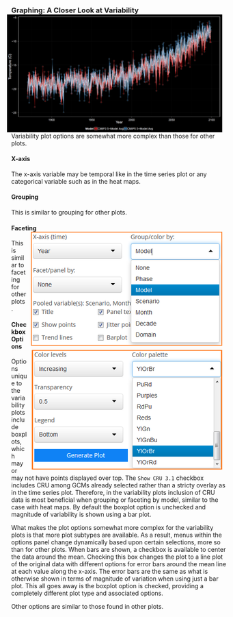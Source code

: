 ### Graphing: A Closer Look at Variability <img style="float: right; padding-left: 10px; padding-right: 10px" src="screenshots/plotTS_example_1_black.png" width="1000"/>

Variability plot options are somewhat more complex than those for other
plots.

#### X-axis

The x-axis variable may be temporal like in the time series plot or any
categorical variable such as in the heat maps.

#### Grouping

This is similar to grouping for other plots.

#### Faceting <img style="float: right; padding-left: 10px; padding-right: 10px" src="screenshots/plotTS_group_white.png"/>

This is similar to faceting for other plots.

#### Checkbox Options <img style="float: right; padding-left: 10px; padding-right: 10px" src="screenshots/plotTS_colors_white.png"/>

Options unique to the variability plots include boxplots, which may or
may not have points displayed over top. The `Show CRU 3.1` checkbox
includes CRU among GCMs already selected rather than a stricty overlay
as in the time series plot. Therefore, in the variability plots
inclusion of CRU data is most beneficial when grouping or faceting by
model, similar to the case with heat maps. By default the boxplot option
is unchecked and magnitude of variability is shown using a bar plot.

What makes the plot options somewhat more complex for the variability
plots is that more plot subtypes are available. As a result, menus
within the options panel change dynamically based upon certain
selections, more so than for other plots. When bars are shown, a
checkbox is available to center the data around the mean. Checking this
box changes the plot to a line plot of the original data with different
options for error bars around the mean line at each value along the
x-axis. The error bars are the same as what is otherwise shown in terms
of magnitude of variation when using just a bar plot. This all goes away
is the boxplot option is checked, providing a completely different plot
type and associated options.

Other options are similar to those found in other plots.
